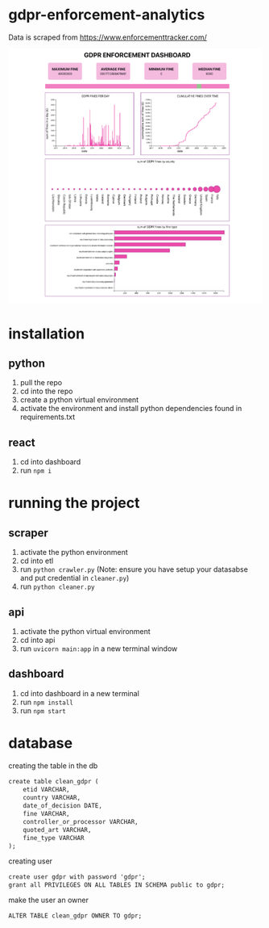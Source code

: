 # gdpr-enforcement-analytics

Data is scraped from https://www.enforcementtracker.com/

![Alt text](image.png)

# installation

## python

1. pull the repo
2. cd into the repo
3. create a python virtual environment
4. activate the environment and install python dependencies found in requirements.txt

## react

1. cd into dashboard
2. run `npm i`

# running the project

## scraper

1. activate the python environment
2. cd into etl
3. run `python crawler.py` (Note: ensure you have setup your datasabse and put credential in `cleaner.py`)
4. run `python cleaner.py`

## api

1. activate the python virtual environment
2. cd into api
3. run `uvicorn main:app` in a new terminal window

## dashboard

1. cd into dashboard in a new terminal
2. run `npm install`
3. run `npm start` 

# database
creating the table in the db
```
create table clean_gdpr (
	etid VARCHAR,
	country VARCHAR,
	date_of_decision DATE,
	fine VARCHAR,
	controller_or_processor VARCHAR,
	quoted_art VARCHAR,
	fine_type VARCHAR
);
```

creating user 
```
create user gdpr with password 'gdpr';
grant all PRIVILEGES ON ALL TABLES IN SCHEMA public to gdpr;
```

make the user an owner
```
ALTER TABLE clean_gdpr OWNER TO gdpr;
```
